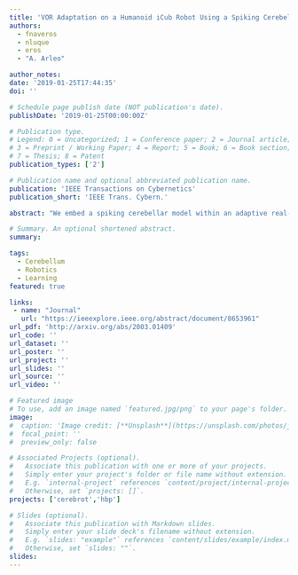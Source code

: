```yaml
---
title: 'VOR Adaptation on a Humanoid iCub Robot Using a Spiking Cerebellar Model'
authors:
  - fnaveros
  - nluque
  - eros
  - "A. Arleo"

author_notes:
date: '2019-01-25T17:44:35'
doi: ''

# Schedule page publish date (NOT publication's date).
publishDate: '2019-01-25T00:00:00Z'

# Publication type.
# Legend: 0 = Uncategorized; 1 = Conference paper; 2 = Journal article;
# 3 = Preprint / Working Paper; 4 = Report; 5 = Book; 6 = Book section;
# 7 = Thesis; 8 = Patent
publication_types: ['2']

# Publication name and optional abbreviated publication name.
publication: 'IEEE Transactions on Cybernetics'
publication_short: 'IEEE Trans. Cybern.'

abstract: "We embed a spiking cerebellar model within an adaptive real-time (RT) control loop that is able to operate a real robotic body (iCub) when performing different vestibulo-ocular reflex (VOR) tasks. The spiking neural network computation, including event- and time-driven neural dynamics, neural activity, and spike-timing dependent plasticity (STDP) mechanisms, leads to a nondeterministic computation time caused by the neural activity volleys encountered during cerebellar simulation. This nondeterministic computation time motivates the integration of an RT supervisor module that is able to ensure a well-orchestrated neural computation time and robot operation. Actually, our neurorobotic experimental setup (VOR) benefits from the biological sensory motor delay between the cerebellum and the body to buffer the computational overloads as well as providing flexibility in adjusting the neural computation time and RT operation. The RT supervisor module provides for incremental countermeasures that dynamically slow down or speed up the cerebellar simulation by either halting the simulation or disabling certain neural computation features (i.e., STDP mechanisms, spike propagation, and neural updates) to cope with the RT constraints imposed by the real robot operation. This neurorobotic experimental setup is applied to different horizontal and vertical VOR adaptive tasks that are widely used by the neuroscientific community to address cerebellar functioning. We aim to elucidate the manner in which the combination of the cerebellar neural substrate and the distributed plasticity shapes the cerebellar neural activity to mediate motor adaptation. This paper underlies the need for a two-stage learning process to facilitate VOR acquisition."

# Summary. An optional shortened abstract.
summary:

tags:
  - Cerebellum
  - Robotics
  - Learning
featured: true

links:
 - name: "Journal"
   url: "https://ieeexplore.ieee.org/abstract/document/8653961"
url_pdf: 'http://arxiv.org/abs/2003.01409'
url_code: ''
url_dataset: ''
url_poster: ''
url_project: ''
url_slides: ''
url_source: ''
url_video: ''

# Featured image
# To use, add an image named `featured.jpg/png` to your page's folder.
image:
#  caption: 'Image credit: [**Unsplash**](https://unsplash.com/photos/jdD8gXaTZsc)'
#  focal_point: ''
#  preview_only: false

# Associated Projects (optional).
#   Associate this publication with one or more of your projects.
#   Simply enter your project's folder or file name without extension.
#   E.g. `internal-project` references `content/project/internal-project/index.md`.
#   Otherwise, set `projects: []`.
projects: ['cerebrot','hbp']

# Slides (optional).
#   Associate this publication with Markdown slides.
#   Simply enter your slide deck's filename without extension.
#   E.g. `slides: "example"` references `content/slides/example/index.md`.
#   Otherwise, set `slides: ""`.
slides:
---
```

